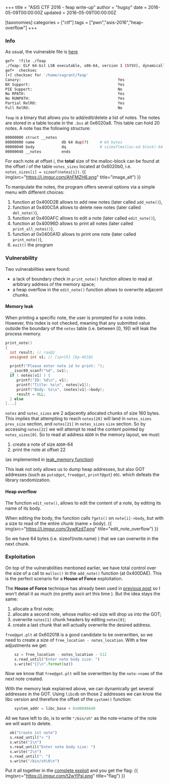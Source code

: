 +++
title = "ASIS CTF 2016 - feap write-up"
author = "hugsy"
date = 2016-05-09T00:00:00Z
updated = 2016-05-09T00:00:00Z

[taxonomies]
categories = ["ctf"]
tags = ["pwn","asis-2016","heap-overflow"]
+++

### Info ###

As usual, the vulnerable file is [here](https://mega.nz/#!kNQl3T7Q!_CvMsWhagy3N95aGn9gfA_TouTk6VaFPXavgDme-sX8)

```bash
gef➤  !file ./feap
./feap: ELF 64-bit LSB executable, x86-64, version 1 (SYSV), dynamically linked, interpreter /lib64/ld-linux-x86-64.so.2, for GNU/Linux 2.6.24, BuildID[sha1]=67b9e845e43f9d9b32307836545c649d0390c822, stripped
gef➤  checksec
[+] checksec for '/home/vagrant/feap'
Canary:                                           Yes
NX Support:                                       Yes
PIE Support:                                      No
No RPATH:                                         Yes
No RUNPATH:                                       Yes
Partial RelRO:                                    Yes
Full RelRO:                                       No
```

`feap` is a binary that allows you to add/edit/delete a list of notes. The
notes are stored in a table locate in the `.bss` at 0x6020a8. This table can
hold 20 notes. A note has the following structure:
```bash
00000000 struct __notes
00000000 name            db 64 dup(?)     # 64 bytes
00000040 body            dq               # sizeof(malloc-ed block)-64
00000048 __notes         ends
```

For each note at offset *i*, the **total** size of the malloc-block can be found
at the offset *i* of the table `notes_sizes` located at 0x6020b0,
i.e. `notes_sizes[i] = sizeof(notes[i])`.
{{ img(src="https://i.imgur.com/AhFMZH6.png" title="image_alt") }}


To manipulate the notes, the program offers several options via a simple menu with
different choices:

1. function at 0x400D2B allows to add new notes (later called `add_note()`),
1. function at 0x400C5A allows to delete new notes (later called `del_note()`),
1. function at 0x400AFC allows to edit a note (later called `edit_note()`),
1. function at 0x40096D allows to print all notes (later called `print_all_notes()`),
1. function at 0x0400A1D allows to print one note (later called `print_note()`),
1. `exit()` the program

### Vulnerability

Two vulnerabilities were found:

- a lack of boundary check in `print_note()` function allows to read at
  arbitrary address of the memory space;
- a heap overflow in the `edit_note()` function allows to overwrite adjacent
  chunks.


#### Memory leak

When printing a specific note, the user is prompted for a note index. However,
this index is not checked, meaning that any submitted value outside the boundary
of the `notes` table (i.e. between [0, 19]) will leak the process memory.

```c
print_note()
{
  int result; // rax@2
  unsigned int v1; // [sp+Ch] [bp-4h]@1

  printf("Please enter note id to print: ");
  __isoc99_scanf("%d", &v1);
  if ( notes[v1] ) {
     printf("ID: %d\n", v1);
     printf("Title: %s\n", notes[v1]);
     printf("Body: %s\n", &notes[v1]->body);
     result = 0LL;
  } else
[...]
```

`notes` and `notes_sizes` are 2 adjacently allocated chunks of size 160
bytes. This implies that attempting to reach `notes[20]` will land in
`notes_sizes` `prev_size` section, and `notes[21]` in `notes_sizes` `size`
section. So by accessing `notes[22]` we will attempt to read the content pointed
by `notes_sizes[0]`.
So to read at address `ADDR` in the memory layout, we must:

1. create a note of size `ADDR`-64
1. print the note at offset 22

(as implemented in
[leak_memory function](https://gist.github.com/hugsy/de228ac01bae2125481cae00790a3a88#file-gef-exploit-py-L77))

This leak not only allows us to dump heap addresses, but also GOT addresses
(such as `puts@got`, `free@got`, `printf@got`) etc. which defeats the library
randomization.


#### Heap overflow

The function `edit_note()`, allows to edit the
content of a note, by editing its name of its body.

When editing the body, the function calls `fgets()` on `note[i]->body`, but with
a size to read of the entire chunk (name + body).
{{ img(src="https://i.imgur.com/3ywKzd7.png" title="edit_note_overflow") }}

So we have 64 bytes (i.e. sizeof(note.name) ) that we can overwrite in the next chunk.


### Exploitation

On top of the vulnerabilities mentioned earlier, we have total control over the
size of a call to `malloc()` in the
`add_note()` function (at 0x400DAE). This is the perfect scenario for a **House
of Force** exploitation.

The **House of Force** technique has already been used in
[previous post](/posts/2016/03/21/bctf-16-ruin.html) so I
won't detail it as much (no pretty ascii art this time ). But the idea stays the
same:

1. allocate a first note;
1. allocate a second note, whose malloc-ed size will drop us into the GOT;
1. overwrite `notes[1]` chunk headers by editing `notes[0]`;
1. create a last chunk that will actually overwrite the desired address.

`free@got.plt` at 0x602018 is a good candidate to be overwritten, so we need to
create a size of `free_location - notes_location`. With a few adjustments we
get:

```python
    sz = free_location - notes_location - 512
    s.read_until("Enter note body size: ")
    s.write("{}\n".format(sz))
```

Now we know that `free@got.plt` will be overwritten by the `note->name` of the
next note created.

With the memory leak explained above, we can dynamically get several addresses
in the GOT. Using `libcdb` on those 2 addresses we can know the
libc version and therefore the offset of the `system()` function:

```python
    system_addr = libc_base + 0x00046640
```

All we have left to do, is to write `"/bin/sh"` as the note->name of the note we
will want to delete.

```python
  ok("Create 1st note")
  s.read_until("> ")
  s.write("1\n")
  s.read_until("Enter note body size: ")
  s.write("2\n")
  s.read_until(": ")
  s.write("/bin/sh\0\n")
```

Put it all together in the
[complete exploit](https://gist.github.com/hugsy/de228ac01bae2125481cae00790a3a88)
and you get the flag:
{{ img(src="https://i.imgur.com/t2wYPsl.png" title="flag") }}
